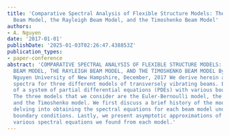 ```yaml
---
title: 'Comparative Spectral Analysis of Flexible Structure Models: The Euler-Bernoulli
  Beam Model, the Rayleigh Beam Model, and the Timoshenko Beam Model'
authors:
- A. Nguyen
date: '2017-01-01'
publishDate: '2025-01-03T02:26:47.438853Z'
publication_types:
- paper-conference
abstract: 'COMPARATIVE SPECTRAL ANALYSIS OF FLEXIBLE STRUCTURE MODELS: THE EULER-BERNOULLI
  BEAM MODEL, THE RAYLEIGH BEAM MODEL, AND THE TIMOSHENKO BEAM MODEL By Anhhong Rose
  Nguyen University of New Hampshire, December, 2017 We derive herein approximate
  spectra for three different models of transversely vibrating beams. Each model consists
  of a system of partial differential equations (PDEs) with various boundary conditions.
  The three models that we consider are the Euler-Bernoulli model, the Rayleigh model,
  and the Timoshenko model. We first discuss a brief history of the models before
  delving into obtaining the spectral equations for each beam model under different
  boundary conditions. Lastly, we present asymptotic approximations of some of the
  various spectral equations we found from each model.'
---
```

